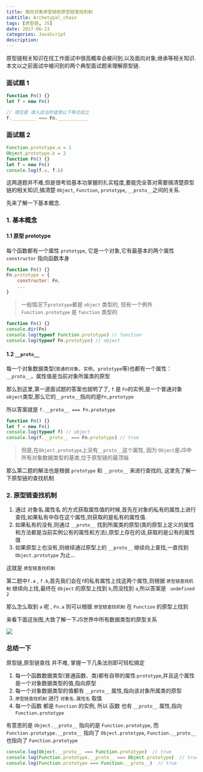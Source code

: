 ```yaml
---
title: 面向对象原型链和原型链查找机制
subtitle: Archetypal_chain
tags: [原型链, JS]
date: 2017-06-23
categories: JavaScript
description:
---
```


原型链相关知识在找工作面试中很高概率会被问到,以及面向对象,继承等相关知识.本文以之前面试中被问到的两个典型面试题来理解原型链.

<!--more-->

### 面试题 1

```javascript
function Fn() {}
let f = new Fn()

// 填空题 填入适当的值使以下等式成立
f._________ === Fn.___________
```

### 面试题 2

```javascript
Function.prototype.a = 1
Object.prototype.b = 2
function Fn() {}
let f = new Fn()
console.log(f.a, f.b)
```

这两道题并不难,但是很考验基本功掌握的扎实程度,要能完全答对需要搞清楚原型链的相关知识,搞清楚 `Object`, `Function`, `prototype`, `__proto__`之间的关系.

先来了解一下基本概念.

### 1. 基本概念

#### 1.1 原型 prototype

每个函数都有一个属性 `prototype`, 它是一个对象,它有最基本的两个属性 `constructor` 指向函数本身

```javascript
function Fn() {}
Fn.prototype = {
    constructor: Fn,
    ...
}
```

> 一般情况下`prototype`都是 `object` 类型的, 但有一个例外 `Function.prototype` 是 `function` 类型的 

```javascript
function Fn() {}
console.dir(Fn)
console.log(typeof Function.prototype) // function
console.log(typeof Fn.prototype) // object
```

#### 1.2 `__proto__`

每一个对象数据类型(`普通的对象`、`实例`、`prototype`等)也都有一个属性：`__proto__`，属性值是当前对象所属类的原型

那么到这里,第一道面试题的答案也就明了了, `f` 是 `Fn`的实例,是一个普通对象`object`类型,那么它的`__proto__`指向的是`Fn,prototype`

所以答案就是 `f.__proto__ === Fn.prototype`

```javascript
function Fn() {}
let f = new Fn()
console.log(typeof f) // object
console.log(f.__proto__ === Fn.prototype) // true
```
> 但是,在`Object.prototype`上没有`__proto__`这个属性, 因为 `Object`是JS中所有对象数据类型的基类,位于原型链的最顶端

那么第二题的解法也是根据 `prototype` 和 `__proto__` 来进行查找的, 这里先了解一下原型链的查找机制 

### 2. 原型链查找机制

1. 通过 对象名.属性名 的方式获取属性值的时候,首先在对象的私有的属性上进行查找,如果私有中存在这个属性,则获取的是私有的属性值.
2. 如果私有的没有,则通过 `__proto__` 找到所属类的原型(类的原型上定义的属性和方法都是当前实例公有的属性和方法),原型上存在的话,获取的是公有的属性值
3. 如果原型上也没有,则继续通过原型上的 `__proto__` 继续向上查找,一直找到 `Object.prototype` 为止...

这就是 `原型链查找机制`

第二题中`f.a` , `f.b`,首先我们会在`f`的私有属性上找这两个属性,则根据 `原型链查找机制` 继续向上找,最终在 `Object` 的原型上找到 `b`,而没找到 `a`,所以答案是 ` undefined 2`

那么怎么取到 `a` 呢 ,  `Fn.a` 则可以根据  `原型链查找机制`  在 `Function` 的原型上找到

来看下面这张图,大致了解一下JS世界中所有数据类型的原型关系

![](https://github.com/undo03/undo03.github.io/blob/master/article_images/JavaScript/archetypal_chain.png?raw=true)

### 总结一下

原型链,原型链查找 并不难, 掌握一下几条法则即可轻松搞定

1. 每一个函数数据类型(普通函数、类)都有自带的属性:`prototype`,并且这个属性是一个对象数据类型的值,指向原型
2. 每一个对象数据类型的值都有 `__proto__` 属性,指向该对象所属类的原型
3. `原型链查找机制` 进行 `对象名.属性名` 取值
4. 每一个函数 都是 `Function` 的实例, 所以 函数 也有 `__proto__` 属性,指向 `Function.prototype`

有意思的是 `Object.__proto__` 指向的是 `Function.prototype`, 而 `Function.prototype.__proto__` 指向了 `Object.prototype`, `Function.__proto__` 也指向了 `Function.prototype` 

```javascript
console.log(Object.__proto__ === Function.prototype)  // true
console.log(Function.prototype.__proto__ === Object.prototype)  // true
console.log(Function.prototype === Function.__proto__)  // true
```